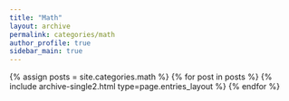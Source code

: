 ```yaml
---
title: "Math"
layout: archive
permalink: categories/math
author_profile: true
sidebar_main: true
---
```




{% assign posts = site.categories.math %}
{% for post in posts %} {% include archive-single2.html type=page.entries_layout %} {% endfor %}

